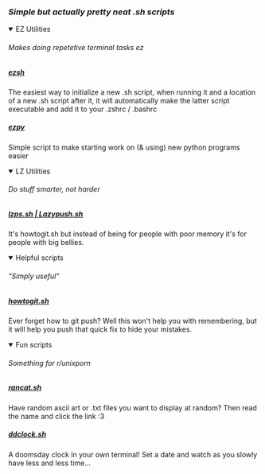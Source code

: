 ### *Simple but actually pretty neat .sh scripts*

<details open>
<summary>EZ Utilities</summary>

###### *Makes doing repetetive terminal tasks ez*

##### [ezsh](https://github.com/AAATBSGSHU/ezsh)
The easiest way to initialize a new .sh script, when running it and a location of a new .sh script after it, it will automatically make the latter script executable and add it to your .zshrc / .bashrc

##### [ezpy](https://github.com/AAATBSGSHU/ezpy)
Simple script to make starting work on (& using) new python programs easier

</details open>

<details open>
<summary>LZ Utilities</summary>

###### *Do stuff smarter, not harder*

##### [lzps.sh | Lazypush.sh](https://github.com/AAATBSGSHU/lzps.sh)
It's howtogit.sh but instead of being for people with poor memory it's for people with big bellies.

</details open>

<details open>
<summary>Helpful scripts</summary>

###### *"Simply useful"*

##### [howtogit.sh](https://github.com/AAATBSGSHU/howtogit.sh)
Ever forget how to git push? Well this won't help you with remembering, but it will help you push that quick fix to hide your mistakes.

</details open>


<details open>
<summary>Fun scripts</summary>

###### *Something for r/unixporn*

##### [rancat.sh](https://github.com/AAATBSGSHU/rancat.sh)
Have random ascii art or .txt files you want to display at random? Then read the name and click the link :3

##### [ddclock.sh](https://github.com/AAATBSGSHU/ddclock.sh)
A doomsday clock in your own terminal! Set a date and watch as you slowly have less and less time...

</details open>
